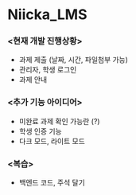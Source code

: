 # Niicka_LMS
### <현재 개발 진행상황>
- 과제 제출 (날짜, 시간, 파일첨부 가능)
- 관리자, 학생 로그인
- 과제 안내
### <추가 기능 아이디어>
- 미완료 과제 확인 가능란 (?)
- 학생 인증 기능
- 다크 모드, 라이트 모드
### <복습>
- 백엔드 코드, 주석 달기






